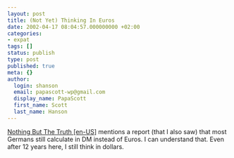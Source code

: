 ```yaml
---
layout: post
title: (Not Yet) Thinking In Euros
date: 2002-04-17 08:04:57.000000000 +02:00
categories:
- expat
tags: []
status: publish
type: post
published: true
meta: {}
author:
  login: shanson
  email: papascott-wp@gmail.com
  display_name: PapaScott
  first_name: Scott
  last_name: Hanson
---
```

<p><a href="http://en.nothingbutthetruth.de/archives/000760.shtml#000760">Nothing But The Truth [en-US]</a> mentions a report (that I also saw) that most Germans still calculate in DM instead of Euros. I can understand that. Even after 12 years here, I still think in dollars.</p>

